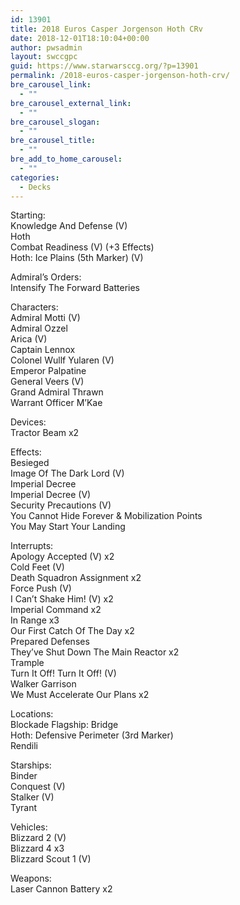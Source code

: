 ```yaml
---
id: 13901
title: 2018 Euros Casper Jorgenson Hoth CRv
date: 2018-12-01T18:10:04+00:00
author: pwsadmin
layout: swccgpc
guid: https://www.starwarsccg.org/?p=13901
permalink: /2018-euros-casper-jorgenson-hoth-crv/
bre_carousel_link:
  - ""
bre_carousel_external_link:
  - ""
bre_carousel_slogan:
  - ""
bre_carousel_title:
  - ""
bre_add_to_home_carousel:
  - ""
categories:
  - Decks
---
```

Starting:  
Knowledge And Defense (V)  
Hoth  
Combat Readiness (V) (+3 Effects)  
Hoth: Ice Plains (5th Marker) (V)

Admiral&#8217;s Orders:  
Intensify The Forward Batteries

Characters:  
Admiral Motti (V)  
Admiral Ozzel  
Arica (V)  
Captain Lennox  
Colonel Wullf Yularen (V)  
Emperor Palpatine  
General Veers (V)  
Grand Admiral Thrawn  
Warrant Officer M&#8217;Kae

Devices:  
Tractor Beam x2

Effects:  
Besieged  
Image Of The Dark Lord (V)  
Imperial Decree  
Imperial Decree (V)  
Security Precautions (V)  
You Cannot Hide Forever & Mobilization Points  
You May Start Your Landing

Interrupts:  
Apology Accepted (V) x2  
Cold Feet (V)  
Death Squadron Assignment x2  
Force Push (V)  
I Can&#8217;t Shake Him! (V) x2  
Imperial Command x2  
In Range x3  
Our First Catch Of The Day x2  
Prepared Defenses  
They&#8217;ve Shut Down The Main Reactor x2  
Trample  
Turn It Off! Turn It Off! (V)  
Walker Garrison  
We Must Accelerate Our Plans x2

Locations:  
Blockade Flagship: Bridge  
Hoth: Defensive Perimeter (3rd Marker)  
Rendili

Starships:  
Binder  
Conquest (V)  
Stalker (V)  
Tyrant

Vehicles:  
Blizzard 2 (V)  
Blizzard 4 x3  
Blizzard Scout 1 (V)

Weapons:  
Laser Cannon Battery x2